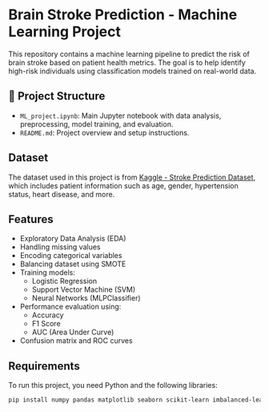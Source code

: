 # Brain Stroke Prediction - Machine Learning Project

This repository contains a machine learning pipeline to predict the risk of brain stroke based on patient health metrics. The goal is to help identify high-risk individuals using classification models trained on real-world data.

## 📁 Project Structure

- `ML_project.ipynb`: Main Jupyter notebook with data analysis, preprocessing, model training, and evaluation.
- `README.md`: Project overview and setup instructions.

## Dataset

The dataset used in this project is from [Kaggle - Stroke Prediction Dataset](https://www.kaggle.com/datasets/fedesoriano/stroke-prediction-dataset), which includes patient information such as age, gender, hypertension status, heart disease, and more.

## Features

- Exploratory Data Analysis (EDA)
- Handling missing values
- Encoding categorical variables
- Balancing dataset using SMOTE
- Training models:
  - Logistic Regression
  - Support Vector Machine (SVM)
  - Neural Networks (MLPClassifier)
- Performance evaluation using:
  - Accuracy
  - F1 Score
  - AUC (Area Under Curve)
- Confusion matrix and ROC curves

## Requirements

To run this project, you need Python and the following libraries:

```bash
pip install numpy pandas matplotlib seaborn scikit-learn imbalanced-learn
